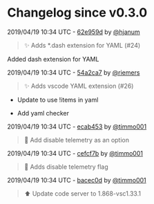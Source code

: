 # Changelog since v0.3.0

2019/04/19 10:34 UTC - [62e959d](https://github.com/hassio-addons/addon-vscode/commit/62e959d3144d5464cbf7757f63cf9e598737fb7f) by [@hjanum](https://github.com/hjanum)
> :sparkles: Adds *.dash extension for YAML (#24)

Added dash extension for YAML 

2019/04/19 10:34 UTC - [54a2ca7](https://github.com/hassio-addons/addon-vscode/commit/54a2ca7a3462d12f6b196bf257c8774db27daf52) by [@riemers](https://github.com/riemers)
> :sparkles: Adds vscode YAML extension (#26)

* Update to use !items in yaml

* Add yaml checker 

2019/04/19 10:34 UTC - [ecab453](https://github.com/hassio-addons/addon-vscode/commit/ecab453e8bda015d6c1546526be93822cb8da5f2) by [@timmo001](https://github.com/timmo001)
> :hammer: Add disable telemetry as an option 

2019/04/19 10:34 UTC - [cefcf7b](https://github.com/hassio-addons/addon-vscode/commit/cefcf7b0ba300179094b2f756bc7b70a634069bc) by [@timmo001](https://github.com/timmo001)
> :hammer: Adds disable telemetry flag 

2019/04/19 10:34 UTC - [bacec0d](https://github.com/hassio-addons/addon-vscode/commit/bacec0d21face130420f671b9ac52e762edd3acc) by [@timmo001](https://github.com/timmo001)
> :arrow_up: Update code server to 1.868-vsc1.33.1 

